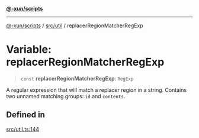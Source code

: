 [**@-xun/scripts**](../../../README.md)

***

[@-xun/scripts](../../../README.md) / [src/util](../README.md) / replacerRegionMatcherRegExp

# Variable: replacerRegionMatcherRegExp

> `const` **replacerRegionMatcherRegExp**: `RegExp`

A regular expression that will match a replacer region in a string. Contains
two unnamed matching groups: `id` and `contents`.

## Defined in

[src/util.ts:144](https://github.com/Xunnamius/xscripts/blob/28c221bb8a859e69003ba2447e3f5763dc92a0ec/src/util.ts#L144)
